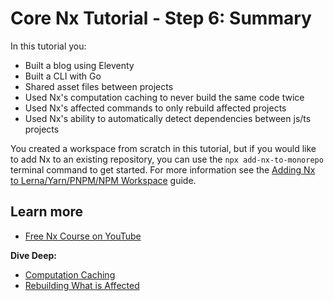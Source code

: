 # Core Nx Tutorial - Step 6: Summary

In this tutorial you:

- Built a blog using Eleventy
- Built a CLI with Go
- Shared asset files between projects
- Used Nx's computation caching to never build the same code twice
- Used Nx's affected commands to only rebuild affected projects
- Used Nx's ability to automatically detect dependencies between js/ts projects

You created a workspace from scratch in this tutorial, but if you would like to add Nx to an existing repository, you can use the `npx add-nx-to-monorepo` terminal command to get started. For more information see the [Adding Nx to Lerna/Yarn/PNPM/NPM Workspace](/recipes/adopting-nx/adding-to-monorepo) guide.

## Learn more

- [Free Nx Course on YouTube](https://www.youtube.com/playlist?list=PLakNactNC1dH38AfqmwabvOszDmKriGco)

**Dive Deep:**

- [Computation Caching](/concepts/how-caching-works)
- [Rebuilding What is Affected](/concepts/affected)
